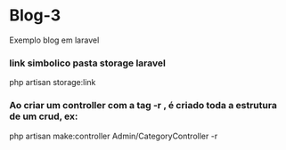 # Blog-3
 Exemplo blog em laravel

### link simbolico pasta storage laravel
php artisan storage:link

### Ao criar um controller com a tag -r , é criado toda a estrutura de um crud, ex:
php artisan make:controller Admin/CategoryController -r
